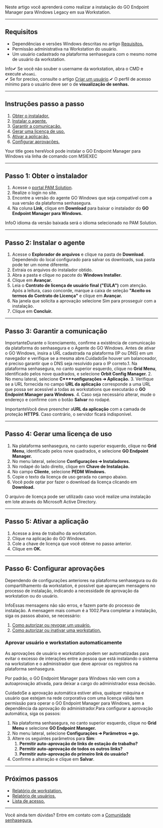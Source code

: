 Neste artigo você aprenderá como realizar a instalação do GO Endpoint Manager para Windows Legacy em sua Workstation.



---

## Requisitos

* Dependências e versões Windows descritas no artigo [Requisitos.](/v3-32/docs/pt/go-endpoint-manager-windows-requirements)
* Permissão administrativa na Workstation do usuário.
* Um usuário cadastrado na plataforma senhasegura com o mesmo nome de usuário da workstation.

Info✔ Se você não souber o username da workstation, abra o CMD e execute `whoami`.  
✔ Se for preciso, consulte o artigo [Criar um usuário](/v3-32/docs/pt/user-management-add-system-administrator).✔ O perfil de acesso mínimo para o usuário deve ser o de **visualização de senhas.**

---

## Instruções passo a passo

1. [Obter o instalador.](/v3-32/docs/pt/go-endpoint-manager-windows-install-legacy#passo-1-obter-o-instalador)
2. [Instalar o agente.](/v3-32/docs/pt/go-endpoint-manager-windows-install-legacy#passo-2-instalar-o-agente)
3. [Garantir a comunicação.](/v3-32/docs/pt/go-endpoint-manager-windows-install-legacy#passo-3-garantir-a-comunica%C3%A7%C3%A3o)
4. [Gerar uma licença de uso.](/v3-32/docs/pt/go-endpoint-manager-windows-install-legacy#passo-4-gerar-uma-licen%C3%A7a-de-uso)
5. [Ativar a aplicação.](/v3-32/docs/pt/go-endpoint-manager-windows-install-legacy#passo-5-ativar-a-aplica%C3%A7%C3%A3o)
6. [Configurar aprovações.](/v3-32/docs/pt/go-endpoint-manager-windows-install-legacy#passo-6-configurar-aprova%C3%A7%C3%B5es)

Your title goes hereVocê pode instalar o GO Endpoint Manager para Windows via linha de comando com MSIEXEC  


  




---

## Passo 1: Obter o instalador

1. Acesse o [portal PAM Solution](https://suporte.senhasegura.com.br/pt/support/login).
2. Realize o login no site.
3. Encontre a versão do agente GO Windows que seja compatível com a sua versão da plataforma senhasegura.
4. Na coluna **Link**, clique em **Download** para baixar o instalador do **GO Endpoint Manager para Windows.**

InfoO idioma da versão baixada será o idioma selecionado no PAM Solution.  




---

## Passo 2: Instalar o agente

1. Acesse o **Explorador de arquivos** e clique na pasta de **Download**. Dependendo do local configurado para salvar os downloads, sua pasta pode ter um nome diferente.
2. Extraia os arquivos do instalador obtido.
3. Abra a pasta e clique no pacote do **Windows Installer.**
4. Clique em **Avançar.**
5. Leia o **Contrato de licença de usuário final ("EULA")** com atenção. Após a leitura, caso concorde, marque a caixa de seleção **"Aceito os termos do Contrato de Licença"** e clique em **Avançar.**
6. Na janela que solicita a aprovação selecione Sim para prosseguir com a instalação.
7. Clique em **Concluir.**



---

## Passo 3: Garantir a comunicação

ImportanteDurante o licenciamento, confirme a existência de comunicação da plataforma do senhasegura e o Agente do GO Windows. Antes de ativar o GO Windows, insira a URL cadastrada na plataforma (IP ou DNS) em um navegador e verifique se a mesma abre.CuidadoSe houver um balanceador, é preciso garantir que o DNS seja resolvido para o IP correto.1. Na plataforma senhasegura, no canto superior esquerdo, clique no **Grid Menu**, identificado pelos nove quadrados, e selecione **Orbit Config Manager.**
2. No menu lateral, selecione **C****onfigurações ➔ Aplicação.**
3. Verifique se a URL fornecida no campo **URL da aplicação** corresponde a uma URL que possa ser acessível a todas as workstations que executarão o **GO Endpoint Manager para Windows**.
4. Caso seja necessário alterar, mude o endereço e confirme com o botão **Salvar** no rodapé.

ImportanteVocê deve preencher a**URL da aplicação** com a camada de proteção **HTTPS**. Caso contrário, o servidor ficará indisponível.

---

## Passo 4: Gerar uma licença de uso

1. Na plataforma senhasegura, no canto superior esquerdo, clique no **Grid Menu**, identificado pelos nove quadrados, e selecione **GO Endpoint Manager.**
2. No menu lateral, selecione **Configurações ➔ Instaladores.**
3. No rodapé do lado direito, clique em **Chave de Instalação.**
4. No campo **Cliente**, selecione **PEDM Windows.**
5. Copie o texto da licença de uso gerada no campo abaixo.
6. Você pode optar por fazer o download da licença clicando em **Download.**

O arquivo de licença pode ser utilizado caso você realize uma instalação em lote através do Microsoft Active Directory.



---

## Passo 5: Ativar a aplicação

1. Acesse a área de trabalho da workstation.
2. Clique na aplicação do GO Windows.
3. Cole a chave de licença que você obteve no passo anterior.
4. Clique em **OK.**



---

## Passo 6: Configurar aprovações

Dependendo de configurações anteriores na plataforma senhasegura ou do compartilhamento da workstation, é possível que apareçam mensagens no processo de instalação, indicando a necessidade de aprovação da workstation ou do usuário.

InfoEssas mensagens não são erros, e fazem parte do processo de instalação. A mensagem mais comum é a 1002\.Para completar a instalação, siga os passos abaixo, se necessário:

1. [Como autorizar ou revogar um usuário.](/v3-32/docs/pt/go-endpoint-manager-how-to-authorize-or-revoke-a-user)
2. [Como autorizar ou inativar uma workstation.](/v3-32/docs/pt/go-endpoint-manager-how-to-authorize-or-inactivate-a-workstation)

### Aprovar usuário e workstation automaticamente

As aprovações de usuário e workstation podem ser automatizadas para evitar o excesso de interações entre a pessoa que está instalando o sistema na workstation e o administrador que deve aprovar os registros na plataforma senhasegura.

Por padrão, o GO Endpoint Manager para Windows não vem com a autoaprovação ativada, para deixar a cargo do administrador essa decisão. 

CuidadoSe a aprovação automática estiver ativa, qualquer máquina e usuário que estejam na rede corporativa com uma licença válida tem permissão para operar o GO Endpoint Manager para Windows, sem a dependência da aprovação do administrador.Para configurar a aprovação automática, siga os passos:

1. Na plataforma senhasegura, no canto superior esquerdo, clique no **Grid Menu** e selecione **GO Endpoint Manager.**
2. No menu lateral, selecione **Configurações ➔ Parâmetros ➔ go.**
3. Altere os seguintes parâmetros para **Sim**:
	1. **Permitir auto\-aprovação de links de estação de trabalho?**
	2. **Permitir auto\-aprovação de todos os outros links?**
	3. **Permitir auto\-aprovação do primeiro link do usuário?**
4. Confirme a alteração e clique em **Salvar**.



---

## Próximos passos

* [Relatório de workstation.](/v3-32/docs/pt/go-endpoint-manager-workstations)
* [Relatório de usuários.](/v3-32/docs/pt/go-endpoint-manager-users)
* [Lista de acesso.](https://docs.senhasegura.io/docs/pt/lista-de-acesso-de-aplica%C3%A7%C3%B5es)



---

Você ainda tem dúvidas? Entre em contato com a [Comunidade senhasegura.](https://community.senhasegura.io/)

